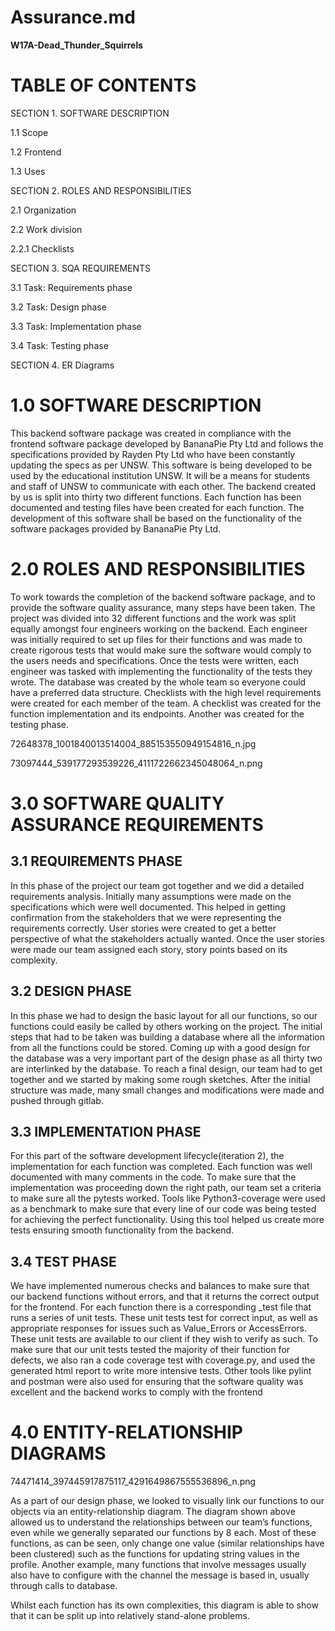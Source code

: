 # Assurance.md #

**W17A-Dead_Thunder_Squirrels**

# TABLE OF CONTENTS #

SECTION 1.  SOFTWARE DESCRIPTION

1.1      Scope

1.2      Frontend

1.3      Uses

SECTION 2.  ROLES AND RESPONSIBILITIES

2.1      Organization

2.2      Work division

2.2.1       Checklists

SECTION 3.  SQA REQUIREMENTS

3.1      Task:  Requirements phase

3.2      Task:  Design phase

3.3      Task:  Implementation phase

3.4      Task:  Testing phase

SECTION 4.  ER Diagrams

# 1.0 SOFTWARE DESCRIPTION #

This backend software package was created in compliance with the frontend software package developed by BananaPie Pty Ltd and follows the specifications provided by Rayden Pty Ltd who have been constantly updating the specs as per UNSW. This software is being developed to be used by the educational institution UNSW. It will be a means for students and staff of UNSW to communicate with each other.
The backend created by us is split into thirty two different functions. Each function has been documented and testing files have been created for each function. The development of this software shall be based on the functionality of the software packages provided by BananaPie Pty Ltd.

# 2.0 ROLES AND RESPONSIBILITIES #
To work towards the completion of the backend software package, and to provide the software quality assurance, many steps have been taken. The project was divided into 32 different functions and the work was split equally amongst four engineers working on the backend. Each engineer was initially required to set up files for their functions and was made to create rigorous tests that would make sure the software would comply to the users needs and specifications. Once the tests were written, each engineer was tasked with implementing the functionality of the tests they wrote. The database was created by the whole team so everyone could have a preferred data structure. Checklists with the high level requirements were created for each member of the team. A checklist was created for the function implementation and its endpoints. Another was created for the testing phase.
 

72648378_1001840013514004_885153550949154816_n.jpg

73097444_539177293539226_4111722662345048064_n.png


# 3.0 SOFTWARE QUALITY ASSURANCE REQUIREMENTS #

## 3.1 REQUIREMENTS PHASE ##
In this phase of the project our team got together and we did a detailed requirements analysis. Initially many assumptions were made on the specifications which were well documented. This helped in getting confirmation from the stakeholders that we were representing the requirements correctly. User stories were created to get a better perspective of what the stakeholders actually wanted. Once the user stories were made our team assigned each story, story points based on its complexity.  

## 3.2 DESIGN PHASE ##
In this phase we had to design the basic layout for all our functions, so our functions could easily be called by others working on the project. The initial steps that had to be taken was building a database where all the information from all the functions could be stored. Coming up with a good design for the database was a very important part of the design phase as all thirty two are interlinked by the database. To reach a final design, our team had to get together and we started by making some rough sketches. After the initial structure was made, many small changes and modifications were made and pushed through gitlab. 

## 3.3 IMPLEMENTATION PHASE ##
For this part of the software development lifecycle(iteration 2), the implementation for each function was completed. Each function was well documented with many comments in the code. To make sure that the implementation was proceeding down the right path, our team set a criteria to make sure all the pytests worked.
Tools like Python3-coverage were used as a benchmark to make sure that every line of our code was being tested for achieving the perfect functionality. Using this tool helped us create more tests ensuring smooth functionality from the backend.

## 3.4 TEST PHASE ##
We have implemented numerous checks and balances to make sure that our backend functions without errors, and that it returns the correct output for the frontend. For each function there is a corresponding _test file that runs a series of unit tests. These unit tests test for correct input, as well as appropriate responses for issues such as Value_Errors or AccessErrors. These unit tests are available to our client if they wish to verify as such.
To make sure that our unit tests tested the majority of their function for defects, we also ran a code coverage test with coverage.py, and used the generated html report to write more intensive tests.
Other tools like pylint and postman were also used for ensuring that the software quality was excellent and the backend works to comply with the frontend 


# 4.0 ENTITY-RELATIONSHIP DIAGRAMS #



74471414_397445917875117_4291649867555536896_n.png

As a part of our design phase, we looked to visually link our functions to our objects via an entity-relationship diagram. The diagram shown above allowed us to understand the relationships between our team’s functions, even while we generally separated our functions by 8 each.  Most of these functions, as can be seen, only change one value (similar relationships have been clustered) such as the functions for updating string values in the profile. Another example, many functions that involve messages usually also have to configure with the channel the message is based in, usually through calls to database.

Whilst each function has its own complexities, this diagram is able to show that it can be split up into relatively stand-alone problems.


